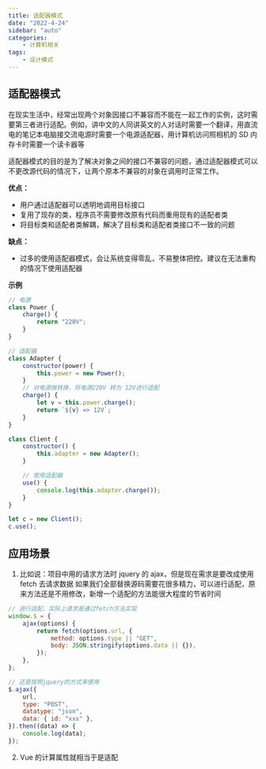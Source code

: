 ```yaml
---
title: 适配器模式
date: "2022-4-24"
sidebar: "auto"
categories:
    - 计算机相关
tags:
    - 设计模式
---
```


## 适配器模式

在现实生活中，经常出现两个对象因接口不兼容而不能在一起工作的实例，这时需要第三者进行适配。例如，讲中文的人同讲英文的人对话时需要一个翻译，用直流电的笔记本电脑接交流电源时需要一个电源适配器，用计算机访问照相机的 SD 内存卡时需要一个读卡器等

适配器模式的目的是为了解决对象之间的接口不兼容的问题，通过适配器模式可以不更改源代码的情况下，让两个原本不兼容的对象在调用时正常工作。

**优点：**

-   用户通过适配器可以透明地调用目标接口
-   复用了现存的类，程序员不需要修改原有代码而重用现有的适配者类
-   将目标类和适配者类解耦，解决了目标类和适配者类接口不一致的问题

**缺点：**

-   过多的使用适配器模式，会让系统变得零乱，不易整体把控。建议在无法重构的情况下使用适配器

**示例**

```js
// 电源
class Power {
    charge() {
        return "220V";
    }
}

// 适配器
class Adapter {
    constructor(power) {
        this.power = new Power();
    }
    // 对电源做转换，将电源220V 转为 12V进行适配
    charge() {
        let v = this.power.charge();
        return `${v} => 12V`;
    }
}

class Client {
    constructor() {
        this.adapter = new Adapter();
    }

    // 使用适配器
    use() {
        console.log(this.adapter.charge());
    }
}

let c = new Client();
c.use();
```

## 应用场景

1. 比如说：项目中用的请求方法时 jquery 的 ajax，但是现在需求是要改成使用 fetch 去请求数据
   如果我们全部替换源码需要花很多精力，可以进行适配，原来方法还是不用修改，新增一个适配的方法能很大程度的节省时间

```js
// 进行适配，实际上请求是通过fetch方法实现
window.$ = {
    ajax(options) {
        return fetch(options.url, {
            method: options.type || "GET",
            body: JSON.stringify(options.data || {}),
        });
    },
};

// 还是按照jquery的方式来使用
$.ajax({
    url,
    type: "POST",
    datatype: "json",
    data: { id: "xxx" },
}).then((data) => {
    console.log(data);
});
```

2. Vue 的计算属性就相当于是适配
